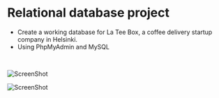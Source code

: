 <h1> Relational database project </h1>

- Create a working database for La Tee Box, a coffee delivery startup company in Helsinki.
- Using PhpMyAdmin and MySQL
<br>

![ScreenShot](https://cloud.githubusercontent.com/assets/25751050/23475592/c1da8482-fec0-11e6-91e6-8b9fa44244a7.gif)

![ScreenShot](https://cloud.githubusercontent.com/assets/25751050/23474942/4d692b8c-febe-11e6-89a2-b4f514158006.png)
